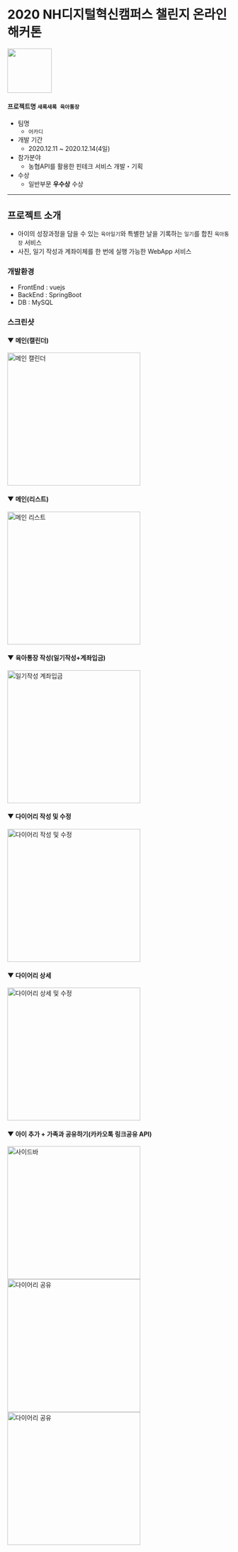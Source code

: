 # 2020 NH디지털혁신캠퍼스 챌린지 온라인 해커톤
<img src="https://user-images.githubusercontent.com/40655666/105364635-b9cfd580-5c40-11eb-96f1-0186b978148b.png" width="100">

#### 프로젝트명 `새록새록 육아통장`
- 팀명
  - `어카디`
- 개발 기간
  - 2020.12.11 ~ 2020.12.14(4일)
- 참가분야
  - 농협API를 활용한 핀테크 서비스 개발・기획
- 수상
  - 일반부문 **우수상** 수상
<hr>

## 프로젝트 소개
- 아이의 성장과정을 담을 수 있는 `육아일기`와 특별한 날을 기록하는 `일기`를 합친 `육아통장` 서비스
- 사진, 일기 작성과 계좌이체를 한 번에 실행 가능한 WebApp 서비스

### 개발환경
- FrontEnd : vuejs
- BackEnd : SpringBoot
- DB : MySQL


### 스크린샷
#### ▼ 메인(캘린더)
<img width="300" alt="메인 캘린더" src="https://user-images.githubusercontent.com/40655666/105366924-3c599480-5c43-11eb-8115-9bd4571bb44c.png">
<br>

#### ▼ 메인(리스트)
<img width="300" alt="메인 리스트" src="https://user-images.githubusercontent.com/40655666/105366922-3bc0fe00-5c43-11eb-9e7e-0d296ef5c5ec.png">
<br>

#### ▼ 육아통장 작성(일기작성+계좌입금)
<img width="300" alt="일기작성 계좌입금" src="https://user-images.githubusercontent.com/40655666/105366933-3e235800-5c43-11eb-982b-1db81b2a2d98.png">
<br>

#### ▼ 다이어리 작성 및 수정
<img width="300" alt="다이어리 작성 및 수정" src="https://user-images.githubusercontent.com/40655666/105366926-3cf22b00-5c43-11eb-8bed-bb182924e68b.png">
<br>

#### ▼ 다이어리 상세
<img width="300" alt="다이어리 상세 및 수정" src="https://user-images.githubusercontent.com/40655666/105366904-3794e080-5c43-11eb-8cee-26a236d6e21a.png">
<br>

#### ▼ 아이 추가 + 가족과 공유하기(카카오톡 링크공유 API)
<img width="300" alt="사이드바" src="https://user-images.githubusercontent.com/40655666/105368445-e38afb80-5c44-11eb-8b30-fa00781fac9c.png">    <img width="300" alt="다이어리 공유" src="https://user-images.githubusercontent.com/40655666/105366929-3d8ac180-5c43-11eb-9036-836c088e2bd4.png">   <img width="300" alt="다이어리 공유" src="https://user-images.githubusercontent.com/40655666/105368674-21881f80-5c45-11eb-8bd5-4abee8236835.png">



